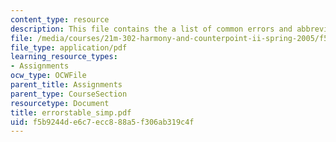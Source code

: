 ```yaml
---
content_type: resource
description: This file contains the a list of common errors and abbreviations.
file: /media/courses/21m-302-harmony-and-counterpoint-ii-spring-2005/f5b9244de6c7ecc888a5f306ab319c4f_errorstable_simp.pdf
file_type: application/pdf
learning_resource_types:
- Assignments
ocw_type: OCWFile
parent_title: Assignments
parent_type: CourseSection
resourcetype: Document
title: errorstable_simp.pdf
uid: f5b9244d-e6c7-ecc8-88a5-f306ab319c4f
---
```

